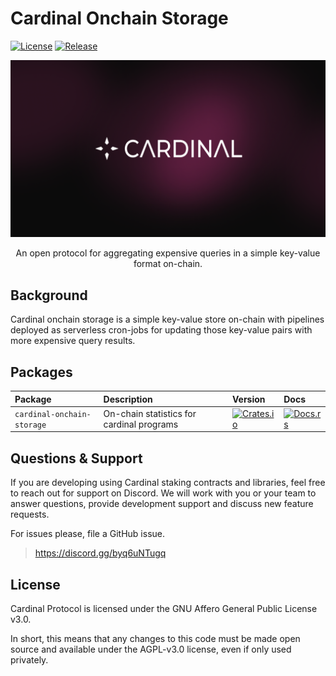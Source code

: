 # Cardinal Onchain Storage

[![License](https://img.shields.io/badge/license-AGPL%203.0-blue)](https://github.com/cardinal-labs/cardinal-staking/blob/master/LICENSE)
[![Release](https://github.com/cardinal-labs/cardinal-staking/actions/workflows/release.yml/badge.svg?branch=v0.0.27)](https://github.com/cardinal-labs/cardinal-staking/actions/workflows/release.yml)

<p align="center">
    <img src="./doc-assets/banner.png" />
</p>

<p align="center">
    An open protocol for aggregating expensive queries in a simple key-value format on-chain.
</p>

## Background

Cardinal onchain storage is a simple key-value store on-chain with pipelines deployed as serverless cron-jobs for updating those key-value pairs with more expensive query results.

## Packages

| Package          | Description                               | Version                                                                                                 | Docs                                                                                   |
| :--------------- | :---------------------------------------- | :------------------------------------------------------------------------------------------------------ | :------------------------------------------------------------------------------------- |
| `cardinal-onchain-storage` | On-chain statistics for cardinal programs | [![Crates.io](https://img.shields.io/crates/v/cardinal-onchain-storage)](https://crates.io/crates/cardinal-onchain-storage) | [![Docs.rs](https://docs.rs/cardinal-onchain-storage/badge.svg)](https://docs.rs/cardinal-onchain-storage) |

## Questions & Support

If you are developing using Cardinal staking contracts and libraries, feel free to reach out for support on Discord. We will work with you or your team to answer questions, provide development support and discuss new feature requests.

For issues please, file a GitHub issue.

> https://discord.gg/byq6uNTugq

## License

Cardinal Protocol is licensed under the GNU Affero General Public License v3.0.

In short, this means that any changes to this code must be made open source and available under the AGPL-v3.0 license, even if only used privately.
